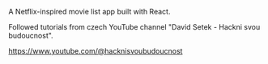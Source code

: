 A Netflix-inspired movie list app built with React.

Followed tutorials from czech YouTube channel "David Setek - Hackni svou budoucnost".

https://www.youtube.com/@hacknisvoubudoucnost
